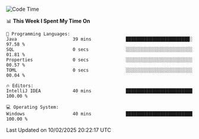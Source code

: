 
<!--START_SECTION:waka-->
![Code Time](http://img.shields.io/badge/Code%20Time-735%20hrs%2040%20mins-blue)

📊 **This Week I Spent My Time On** 

```text
💬 Programming Languages: 
Java                     39 mins             ████████████████████████░   97.58 % 
SQL                      0 secs              ░░░░░░░░░░░░░░░░░░░░░░░░░   01.81 % 
Properties               0 secs              ░░░░░░░░░░░░░░░░░░░░░░░░░   00.57 % 
TOML                     0 secs              ░░░░░░░░░░░░░░░░░░░░░░░░░   00.04 % 

🔥 Editors: 
IntelliJ IDEA            40 mins             █████████████████████████   100.00 % 

💻 Operating System: 
Windows                  40 mins             █████████████████████████   100.00 % 
```


 Last Updated on 10/02/2025 20:22:17 UTC
<!--END_SECTION:waka-->
